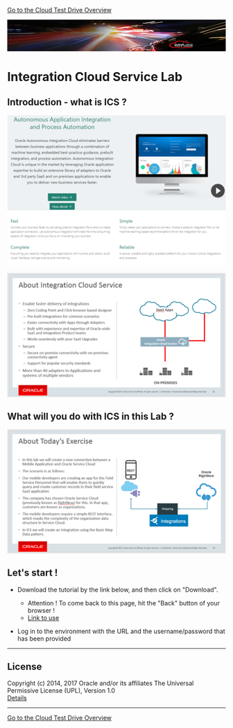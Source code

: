 [Go to the Cloud Test Drive Overview](../README.md)

![](../common/images/customer.logo2.png)

# Integration Cloud Service Lab #

## Introduction - what is ICS ? ##

![](images/OIC.png)

![](images/AboutICS.PNG)

## What will you do with ICS in this Lab ? ##

![](images/ICSExercise.PNG)

## Let's start ! ##

+ Download the tutorial by the link below, and then click on "Download". 
  - Attention ! To come back to this page, hit the "Back" button of your browser !
  - [Link to use](ICS%20Lab%20-%20Basic%20Data%20Mapping%20-%20v17.docx)

+ Log in to the environment with the URL and the username/password that has been provided


---

## License ##
Copyright (c) 2014, 2017 Oracle and/or its affiliates
The Universal Permissive License (UPL), Version 1.0   
[Details](../common/license.md)

---
[Go to the Cloud Test Drive Overview](../README.md)
